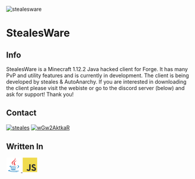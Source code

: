 <img src="https://komarev.com/ghpvc/?username=stealesware&label=Profile%20views&color=0e75b6&style=flat" alt="stealesware" /> </p>
# StealesWare
## Info
StealesWare is a Minecraft 1.12.2 Java hacked client for Forge. It has many PvP and utility features and is currently in development. The client is being developed by steales & AutoAnarchy. If you are interested in downloading the client please visit the webiste or go to the discord server (below) and ask for support! Thank you!
## Contact
<a href="https://www.youtube.com/c/steales" target="blank"><img align="center" src="https://raw.githubusercontent.com/rahuldkjain/github-profile-readme-generator/master/src/images/icons/Social/youtube.svg" alt="steales" height="30" width="40" /></a>
<a href="https://discord.gg/wGw2AktkaR" target="blank"><img align="center" src="https://raw.githubusercontent.com/rahuldkjain/github-profile-readme-generator/master/src/images/icons/Social/discord.svg" alt="wGw2AktkaR" height="30" width="40" /></a>
## Written In
<a href="https://www.java.com" target="_blank"> <img src="https://raw.githubusercontent.com/devicons/devicon/master/icons/java/java-original.svg" alt="java" width="40" height="40"/> </a> <a href="https://developer.mozilla.org/en-US/docs/Web/JavaScript" target="_blank"> <img src="https://raw.githubusercontent.com/devicons/devicon/master/icons/javascript/javascript-original.svg" alt="javascript" width="40" height="40"/> </a> </p>
